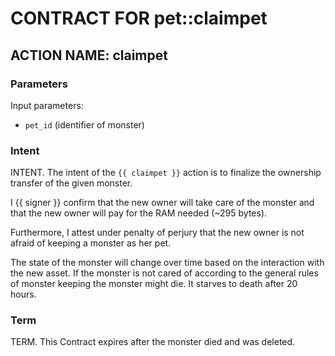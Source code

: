 # CONTRACT FOR pet::claimpet

## ACTION NAME: claimpet

### Parameters
Input parameters:

* `pet_id` (identifier of monster)

### Intent
INTENT. The intent of the `{{ claimpet }}` action is to finalize the ownership transfer of the given monster.

I {{ signer }} confirm that the new owner will take care of the monster and that the new owner will pay for the RAM needed (~295 bytes).

Furthermore, I attest under penalty of perjury that the new owner is not afraid of keeping a monster as her pet.

The state of the monster will change over time based on the interaction with the new asset. If the monster is not cared of according to the general rules of monster keeping the monster might die. It starves to death after 20 hours.

### Term
TERM. This Contract expires after the monster died and was deleted.
